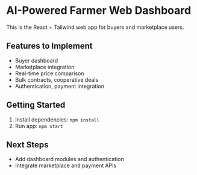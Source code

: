 # AI-Powered Farmer Web Dashboard

This is the React + Tailwind web app for buyers and marketplace users.

## Features to Implement
- Buyer dashboard
- Marketplace integration
- Real-time price comparison
- Bulk contracts, cooperative deals
- Authentication, payment integration

## Getting Started
1. Install dependencies: `npm install`
2. Run app: `npm start`

## Next Steps
- Add dashboard modules and authentication
- Integrate marketplace and payment APIs
